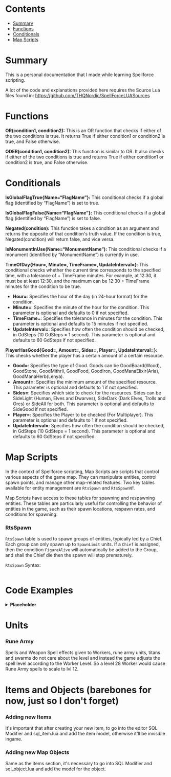 # Contents

- [Summary](#summary)
- [Functions](#functions)
- [Conditionals](#conditionals)
- [Map Scripts](#map-scripts)

# Summary
This is a personal documentation that I made while learning Spellforce scripting.

A lot of the code and explanations provided here requires the Source Lua files found in: https://github.com/THQNordic/SpellForceLUASources

# Functions
**OR(condition1, condition2):** This is an OR function that checks if either of the two conditions is true. It returns True if either condition1 or condition2 is true, and False otherwise. 

**ODER(condition1, condition2):** This function is similar to OR. It also checks if either of the two conditions is true and returns True if either condition1 or condition2 is true, and False otherwise.

# Conditionals
**IsGlobalFlagTrue{Name=“FlagName”}:** This conditional checks if a global flag (identified by “FlagName”) is set to true.

**IsGlobalFlagFalse{Name=“FlagName”}:** This conditional checks if a global flag (identified by “FlagName”) is set to false.

**Negated(condition):** This function takes a condition as an argument and returns the opposite of that condition's truth value. If the condition is true, Negated(condition) will return false, and vice versa.

**IsMonumentInUse(Name=“MonumentName”):** This conditional checks if a monument (identified by “MonumentName”) is currently in use.

**TimeOfDay{Hour=, Minute=, TimeFrame=, UpdateInterval=}**: This conditional checks whether the current time corresponds to the specified time, with a tolerance of + TimeFrame minutes. For example, at 12:30, it must be at least 12:30, and the maximum can be 12:30 + TimeFrame minutes for the condition to be true.
* **Hour=**: Specifies the hour of the day (in 24-hour format) for the condition.
* **Minute=**: Specifies the minute of the hour for the condition. This parameter is optional and defaults to 0 if not specified.
* **TimeFrame=**: Specifies the tolerance in minutes for the condition. This parameter is optional and defaults to 15 minutes if not specified.
* **UpdateInterval=**: Specifies how often the condition should be checked, in GdSteps (10 GdSteps = 1 second). This parameter is optional and defaults to 60 GdSteps if not specified.

**PlayerHasGood{Good=, Amount=, Sides=, Player=, UpdateInterval=}:** This checks whether the player has a certain amount of a certain resource.
* **Good=**: Specifies the type of Good. Goods can be GoodBoard(Wood), GoodStone, GoodMithril, GoodFood, GoodIron, GoodManaElixir(Aria), GoodManaHerb(Lenya).
* **Amount=**: Specifies the minimum amount of the specified resource. This parameter is optional and defaults to 1 if not specified.
* **Sides=**: Specifies which side to check for the resources. Sides can be SideLight (Human, Elves and Dwarves), SideDark (Dark Elves, Trolls and Orcs) or SideAll for both. This parameter is optional and defaults to SideGood if not specified.
* **Player=**: Specifies the Player to be checked (For Multiplayer). This parameter is optional and defaults to 1 if not specified.
* **UpdateInterval=**: Specifies how often the condition should be checked, in GdSteps (10 GdSteps = 1 second). This parameter is optional and defaults to 60 GdSteps if not specified.

# Map Scripts
In the context of Spellforce scripting, Map Scripts are scripts that control various aspects of the game map. They can manipulate entities, control spawn points, and manage other map-related features. Two key tables available for entity management are `RtsSpawn` and `RtsSpawnNT`.

Map Scripts have access to these tables for spawning and respawning entities. These tables are particularly useful for controlling the behavior of entities in the game, such as their spawn locations, respawn rates, and conditions for spawning.
### RtsSpawn
`RtsSpawn` table is used to spawn groups of entities, typically led by a Chief. Each group can only spawn up to `SpawnLimit` units. If a `Chief` is assigned, then the condition `FigureAlive` will automatically be added to the Group, and shall the Chief die then the spawn will stop prematurely.

`RtsSpawn` Syntax:
```

```

# Code Examples
<details>
  <summary><b>Placeholder</b></summary>
  
  <pre><code>
  placeholder code
  </code></pre>
</details>

# Units

### Rune Army
Spells and Weapon Spell effects given to Workers, rune army units, titans and swarms do not care about the level and instead the game adjusts the spell level according to the Worker Level. So a level 28 Worker would cause Rune Army spells to scale to lvl 12.


# Items and Objects (barebones for now, just so I don't forget)

### Adding new Items
It's important that after creating your new item, to go into the editor SQL Modifier and sql_item.lua and add the item model, otherwise it'll be invisible ingame.

### Adding new Map Objects
Same as the items section, it's necessary to go into SQL Modifier and sql_object.lua and add the model for the object.

